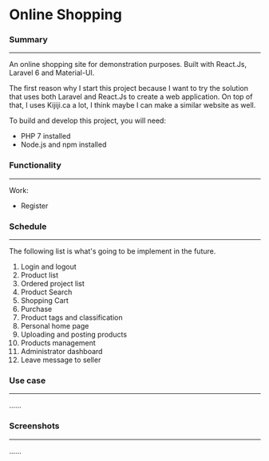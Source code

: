 # Online Shopping
### Summary

-------------------------------------------------

An online shopping site for demonstration purposes. Built with React.Js, Laravel 6 and Material-UI.

The first reason why I start this project because I want to try the solution that uses both Laravel and React.Js to create a web application. On top of that, I uses Kijiji.ca a lot, I think maybe I can make a similar website as well. 

To build and develop this project, you will need:

- PHP 7 installed
- Node.js and npm installed



### Functionality

----------------------------------

Work:

- Register



### Schedule

------------------------------------------------

The following list is what's going to be implement in the future.

1. Login and logout
2. Product list
3. Ordered project list
4. Product Search
5. Shopping Cart
6. Purchase
7. Product tags and classification
8. Personal home page
9. Uploading and posting products
10. Products management
11. Administrator dashboard
12. Leave message to seller



### Use case

--------------------------------------------------

......



### Screenshots

---------------------------------------

......